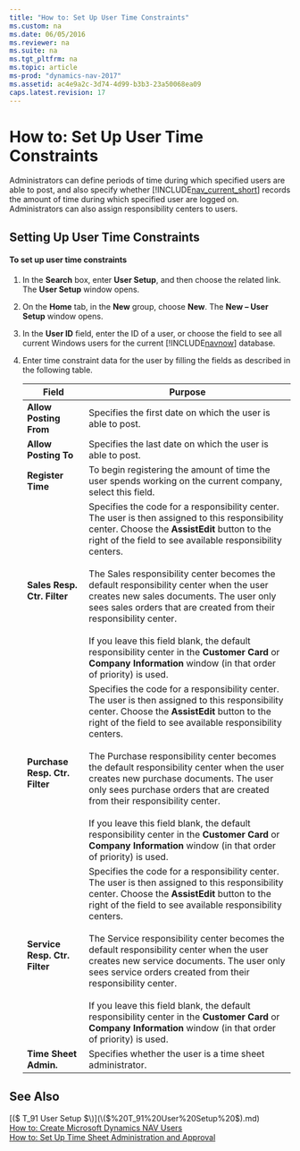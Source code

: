 ```yaml
---
title: "How to: Set Up User Time Constraints"
ms.custom: na
ms.date: 06/05/2016
ms.reviewer: na
ms.suite: na
ms.tgt_pltfrm: na
ms.topic: article
ms-prod: "dynamics-nav-2017"
ms.assetid: ac4e9a2c-3d74-4d99-b3b3-23a50068ea09
caps.latest.revision: 17
---
```

# How to: Set Up User Time Constraints
Administrators can define periods of time during which specified users are able to post, and also specify whether [!INCLUDE[nav_current_short](includes/nav_current_short_md.md)] records the amount of time during which specified user are logged on. Administrators can also assign responsibility centers to users.  
  
## Setting Up User Time Constraints  
  
#### To set up user time constraints  
  
1.  In the **Search** box, enter **User Setup**, and then choose the related link. The **User Setup** window opens.  
  
2.  On the **Home** tab, in the **New** group, choose **New**. The **New – User Setup** window opens.  
  
3.  In the **User ID** field, enter the ID of a user, or choose the field to see all current Windows users for the current [!INCLUDE[navnow](includes/navnow_md.md)] database.  
  
4.  Enter time constraint data for the user by filling the fields as described in the following table.  
  
    |Field|Purpose|  
    |-----------|-------------|  
    |**Allow Posting From**|Specifies the first date on which the user is able to post.|  
    |**Allow Posting To**|Specifies the last date on which the user is able to post.|  
    |**Register Time**|To begin registering the amount of time the user spends working on the current company, select this field.|  
    |**Sales Resp. Ctr. Filter**|Specifies the code for a responsibility center. The user is then assigned to this responsibility center. Choose the **AssistEdit** button to the right of the field to see available responsibility centers.<br /><br /> The Sales responsibility center becomes the default responsibility center when the user creates new sales documents. The user only sees sales orders that are created from their responsibility center.<br /><br /> If you leave this field blank, the default responsibility center in the **Customer Card** or **Company Information** window \(in that order of priority\) is used.|  
    |**Purchase Resp. Ctr. Filter**|Specifies the code for a responsibility center. The user is then assigned to this responsibility center. Choose the **AssistEdit** button to the right of the field to see available responsibility centers.<br /><br /> The Purchase responsibility center becomes the default responsibility center when the user creates new purchase documents. The user only sees purchase orders that are created from their responsibility center.<br /><br /> If you leave this field blank, the default responsibility center in the **Customer Card** or **Company Information** window \(in that order of priority\) is used.|  
    |**Service Resp. Ctr. Filter**|Specifies the code for a responsibility center. The user is then assigned to this responsibility center. Choose the **AssistEdit** button to the right of the field to see available responsibility centers.<br /><br /> The Service responsibility center becomes the default responsibility center when the user creates new service documents. The user only sees service orders created from their responsibility center.<br /><br /> If you leave this field blank, the default responsibility center in the **Customer Card** or **Company Information** window \(in that order of priority\) is used.|  
    |**Time Sheet Admin.**|Specifies whether the user is a time sheet administrator.|  
  
## See Also  
 [\($ T\_91 User Setup $\)](\($%20T_91%20User%20Setup%20$\).md)   
 [How to: Create Microsoft Dynamics NAV Users](How%20to:%20Create%20Microsoft%20Dynamics%20NAV%20Users.md)   
 [How to: Set Up Time Sheet Administration and Approval](How%20to:%20Set%20Up%20Time%20Sheet%20Administration%20and%20Approval.md)